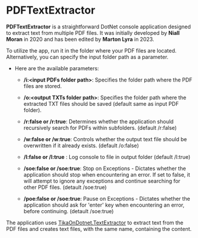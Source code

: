 # PDFTextExtractor

**PDFTextExtractor** is a straightforward DotNet console application designed to extract text from multiple PDF files. It was initially developed by **Niall Moran** in 2020 and has been edited by **Marton Lyra** in 2023.


To utilize the app, run it in the folder where your PDF files are located. Alternatively, you can specify the input folder path as a parameter.


- Here are the available parameters:

  - **/i:\<input PDFs folder path>**: Specifies the folder path where the PDF files are stored.

  - **/o:\<output TXTs folder path>**: Specifies the folder path where the extracted TXT files should be saved (default same as input PDF folder).

  - **/r:false or /r:true**: Determines whether the application should recursively search for PDFs within subfolders. (default /r:false)

  - **/w:false or /w:true**: Controls whether the output text file should be overwritten if it already exists. (default /o:false)
  
  - **/l:false or /l:true** : Log console to file in output folder (default /l:true)

  - **/soe:false or /soe:true**: Stop on Exceptions - Dictates whether the application should stop when encountering an error. If set to false, it will attempt to ignore any exceptions and continue searching for other PDF files. (detault /soe:true)

  - **/poe:false or /soe:true**: Pause on Exceptions - Dictates whether the application should ask for 'enter' key when encountering an error, before continuing. (detault /soe:true)



The application uses [TikaOnDotnet.TextExtractor](https://www.nuget.org/packages/TikaOnDotNet.TextExtractor/) to extract text from the PDF files and creates text files, with the same name, containing the content.


